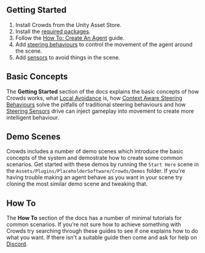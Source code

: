 ## Getting Started

1. Install Crowds from the Unity Asset Store.
2. Install the [required packages](../Requirements).
3. Follow the [How To: Create An Agent](../../HowTo/CreateAnAgent/) guide.
4. Add [steering behaviours](../SteeringBehaviours) to control the movement of the agent around the scene.
5. Add [sensors](../SteeringSensors) to avoid things in the scene.

## Basic Concepts

The **Getting Started** section of the docs explains the basic concepts of how Crowds works, what [Local Avoidance](../LocalAvoidance) is, how [Context Aware Steering Behaviours](../SteeringBehaviours) solve the pitfalls of traditional steering behaviours and how [Steering Sensors](../SteeringSensors) drive can inject gameplay into movement to create more intelligent behaviour.

## Demo Scenes

Crowds includes a number of demo scenes which introduce the basic concepts of the system and demostrate how to create some common scenarios. Get started with these demos by running the `Start Here` scene in the `Assets/Plugins/PlaceholderSoftware/Crowds/Demos` folder. If you're having trouble making an agent behave as you want in your scene try cloning the most similar demo scene and tweaking that.

## How To

The **How To** section of the docs has a number of minimal tutorials for common scenarios. If you're not sure how to achieve something with Crowds try searching through these guides to see if one explains how to do what you want. If there isn't a suitable guide then come and ask for help on [Discord](https://placeholder.software/discord).